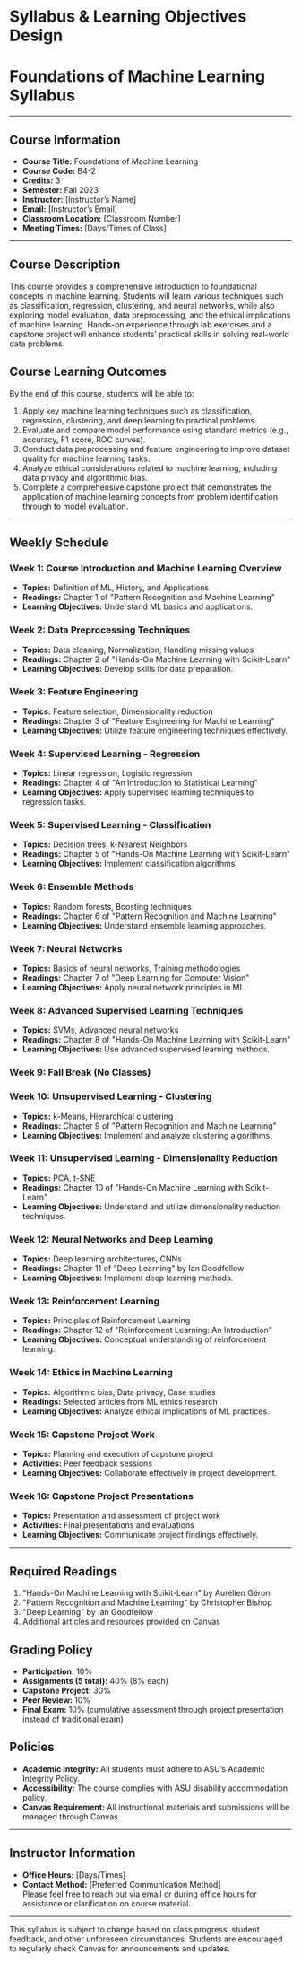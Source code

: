 Syllabus & Learning Objectives Design
=====================================

# Foundations of Machine Learning Syllabus

---

## Course Information
- **Course Title:** Foundations of Machine Learning  
- **Course Code:** B4-2  
- **Credits:** 3  
- **Semester:** Fall 2023  
- **Instructor:** [Instructor’s Name]  
- **Email:** [Instructor’s Email]  
- **Classroom Location:** [Classroom Number]  
- **Meeting Times:** [Days/Times of Class]  

---

## Course Description
This course provides a comprehensive introduction to foundational concepts in machine learning. Students will learn various techniques such as classification, regression, clustering, and neural networks, while also exploring model evaluation, data preprocessing, and the ethical implications of machine learning. Hands-on experience through lab exercises and a capstone project will enhance students' practical skills in solving real-world data problems.

## Course Learning Outcomes
By the end of this course, students will be able to:
1. Apply key machine learning techniques such as classification, regression, clustering, and deep learning to practical problems.
2. Evaluate and compare model performance using standard metrics (e.g., accuracy, F1 score, ROC curves).
3. Conduct data preprocessing and feature engineering to improve dataset quality for machine learning tasks.
4. Analyze ethical considerations related to machine learning, including data privacy and algorithmic bias.
5. Complete a comprehensive capstone project that demonstrates the application of machine learning concepts from problem identification through to model evaluation.

---

## Weekly Schedule

### Week 1: Course Introduction and Machine Learning Overview
- **Topics:** Definition of ML, History, and Applications  
- **Readings:** Chapter 1 of "Pattern Recognition and Machine Learning"  
- **Learning Objectives:** Understand ML basics and applications.  

### Week 2: Data Preprocessing Techniques
- **Topics:** Data cleaning, Normalization, Handling missing values  
- **Readings:** Chapter 2 of "Hands-On Machine Learning with Scikit-Learn"  
- **Learning Objectives:** Develop skills for data preparation.  

### Week 3: Feature Engineering
- **Topics:** Feature selection, Dimensionality reduction  
- **Readings:** Chapter 3 of "Feature Engineering for Machine Learning"  
- **Learning Objectives:** Utilize feature engineering techniques effectively.  

### Week 4: Supervised Learning - Regression
- **Topics:** Linear regression, Logistic regression  
- **Readings:** Chapter 4 of "An Introduction to Statistical Learning"  
- **Learning Objectives:** Apply supervised learning techniques to regression tasks.  

### Week 5: Supervised Learning - Classification
- **Topics:** Decision trees, k-Nearest Neighbors  
- **Readings:** Chapter 5 of "Hands-On Machine Learning with Scikit-Learn"  
- **Learning Objectives:** Implement classification algorithms.  

### Week 6: Ensemble Methods
- **Topics:** Random forests, Boosting techniques  
- **Readings:** Chapter 6 of "Pattern Recognition and Machine Learning"  
- **Learning Objectives:** Understand ensemble learning approaches.  

### Week 7: Neural Networks
- **Topics:** Basics of neural networks, Training methodologies  
- **Readings:** Chapter 7 of "Deep Learning for Computer Vision"  
- **Learning Objectives:** Apply neural network principles in ML.  

### Week 8: Advanced Supervised Learning Techniques
- **Topics:** SVMs, Advanced neural networks  
- **Readings:** Chapter 8 of "Hands-On Machine Learning with Scikit-Learn"  
- **Learning Objectives:** Use advanced supervised learning methods.  

### Week 9: Fall Break (No Classes)

### Week 10: Unsupervised Learning - Clustering
- **Topics:** k-Means, Hierarchical clustering  
- **Readings:** Chapter 9 of "Pattern Recognition and Machine Learning"  
- **Learning Objectives:** Implement and analyze clustering algorithms.  

### Week 11: Unsupervised Learning - Dimensionality Reduction
- **Topics:** PCA, t-SNE  
- **Readings:** Chapter 10 of "Hands-On Machine Learning with Scikit-Learn"  
- **Learning Objectives:** Understand and utilize dimensionality reduction techniques.  

### Week 12: Neural Networks and Deep Learning
- **Topics:** Deep learning architectures, CNNs  
- **Readings:** Chapter 11 of "Deep Learning" by Ian Goodfellow  
- **Learning Objectives:** Implement deep learning methods.  

### Week 13: Reinforcement Learning
- **Topics:** Principles of Reinforcement Learning  
- **Readings:** Chapter 12 of "Reinforcement Learning: An Introduction"  
- **Learning Objectives:** Conceptual understanding of reinforcement learning.  

### Week 14: Ethics in Machine Learning
- **Topics:** Algorithmic bias, Data privacy, Case studies  
- **Readings:** Selected articles from ML ethics research  
- **Learning Objectives:** Analyze ethical implications of ML practices.  

### Week 15: Capstone Project Work
- **Topics:** Planning and execution of capstone project  
- **Activities:** Peer feedback sessions  
- **Learning Objectives:** Collaborate effectively in project development.  

### Week 16: Capstone Project Presentations
- **Topics:** Presentation and assessment of project work  
- **Activities:** Final presentations and evaluations  
- **Learning Objectives:** Communicate project findings effectively.  

---

## Required Readings
1. "Hands-On Machine Learning with Scikit-Learn" by Aurélien Géron
2. "Pattern Recognition and Machine Learning" by Christopher Bishop
3. "Deep Learning" by Ian Goodfellow
4. Additional articles and resources provided on Canvas

## Grading Policy
- **Participation:** 10%
- **Assignments (5 total):** 40% (8% each)
- **Capstone Project:** 30%
- **Peer Review:** 10%
- **Final Exam:** 10% (cumulative assessment through project presentation instead of traditional exam)

## Policies
- **Academic Integrity:** All students must adhere to ASU’s Academic Integrity Policy.
- **Accessibility:** The course complies with ASU disability accommodation policy.
- **Canvas Requirement:** All instructional materials and submissions will be managed through Canvas.

---

## Instructor Information
- **Office Hours:** [Days/Times]  
- **Contact Method:** [Preferred Communication Method]  
Please feel free to reach out via email or during office hours for assistance or clarification on course material.

---

This syllabus is subject to change based on class progress, student feedback, and other unforeseen circumstances. Students are encouraged to regularly check Canvas for announcements and updates.